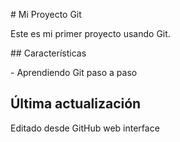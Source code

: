 \# Mi Proyecto Git



Este es mi primer proyecto usando Git.



\## Características

\- Aprendiendo Git paso a paso



## Última actualización
Editado desde GitHub web interface
